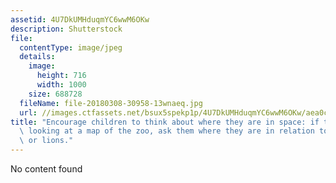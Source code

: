 ```yaml
---
assetid: 4U7DkUMHduqmYC6wwM6OKw
description: Shutterstock
file:
  contentType: image/jpeg
  details:
    image:
      height: 716
      width: 1000
    size: 688728
  fileName: file-20180308-30958-13wnaeq.jpg
  url: //images.ctfassets.net/bsux5spekp1p/4U7DkUMHduqmYC6wwM6OKw/aea0cbe49aba304cac563e1729802318/file-20180308-30958-13wnaeq.jpg
title: "Encourage children to think about where they are in space: if they\u2019re\
  \ looking at a map of the zoo, ask them where they are in relation to the kangaroos\
  \ or lions."
---
```

No content found